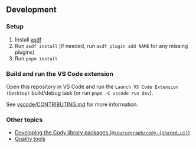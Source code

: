 ## Development

### Setup

1. Install [asdf](https://asdf-vm.com/)
1. Run `asdf install` (if needed, run `asdf plugin add NAME` for any missing plugins)
1. Run `pnpm install`

### Build and run the VS Code extension

Open this repository in VS Code and run the `Launch VS Code Extension (Desktop)` build/debug task (or run `pnpm -C vscode run dev`).

See [vscode/CONTRIBUTING.md](../../vscode/CONTRIBUTING.md) for more information.

### Other topics

- [Developing the Cody library packages (`@sourcegraph/cody-{shared,ui}`)](library-development.md)
- [Quality tools](quality/index.md)

